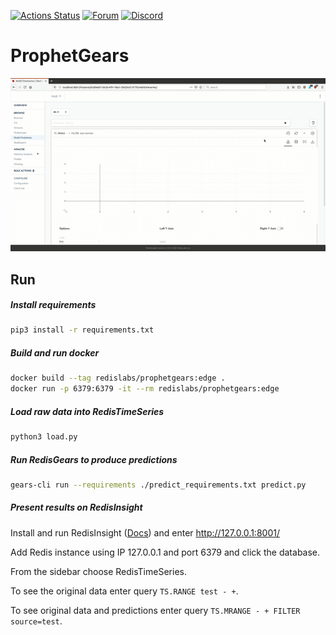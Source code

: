 [![Actions Status](https://github.com/RedisGears/ProphetGears/workflows/CI/badge.svg)](https://github.com/RedisGears/ProphetGears/actions)
[![Forum](https://img.shields.io/badge/Forum-RedisGears-blue)](https://forum.redislabs.com/c/modules/redisgears)
[![Discord](https://img.shields.io/discord/697882427875393627?style=flat-square)](https://discord.gg/6yaVTtp)

# ProphetGears

![RedisInsight screencase](Screencast.gif)


## Run

##### Install requirements
```bash
pip3 install -r requirements.txt
```

##### Build and run docker
```bash
docker build --tag redislabs/prophetgears:edge .
docker run -p 6379:6379 -it --rm redislabs/prophetgears:edge
```

##### Load raw data into RedisTimeSeries
```bash
python3 load.py 
```

##### Run RedisGears to produce predictions
```bash
gears-cli run --requirements ./predict_requirements.txt predict.py

```

##### Present results on RedisInsight
Install and run RedisInsight ([Docs](https://docs.redislabs.com/latest/ri/installing/)) and enter <http://127.0.0.1:8001/>

Add Redis instance using IP 127.0.0.1 and port 6379 and click the database.

From the sidebar choose RedisTimeSeries.

To see the original data enter query ```TS.RANGE test - +```.

To see original data and predictions enter query ```TS.MRANGE - + FILTER source=test```.
